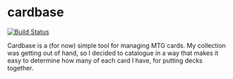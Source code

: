 # cardbase

[![Build Status](https://travis-ci.org/epedroni/cardbase.svg?branch=scrape)](https://travis-ci.org/epedroni/cardbase)

Cardbase is a (for now) simple tool for managing MTG cards. My collection was getting out of hand, so I decided to catalogue in a way that makes it easy to determine how many of each card I have, for putting decks together.
